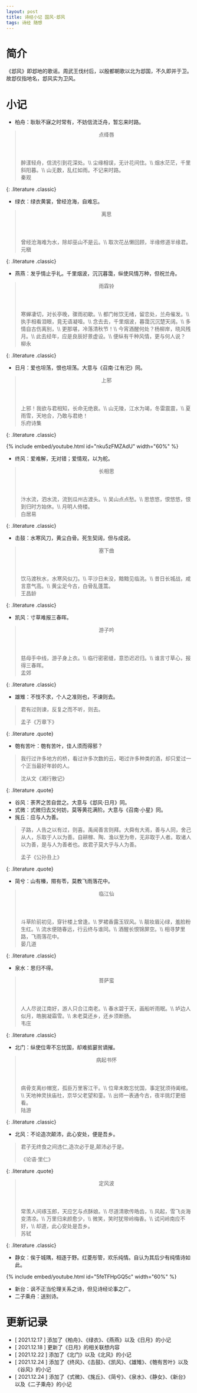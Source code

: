 ```yaml
---
layout: post
title: 诗经小记 国风·邶风
tags: 诗经 随想
---
```


# 简介

《邶风》即邶地的歌谣。周武王伐纣后，以殷都朝歌以北为邶国，不久即并于卫。故邶仅指地名，邶风实为卫风。

# 小记

- 柏舟：耿耿不寐之时常有，不妨信流泛舟，暂忘来时路。

> <header>点绛唇</header>
> 醉漾轻舟，信流引到花深处。\\
> 尘缘相误，无计花间住。\\
> 烟水茫茫，千里斜阳暮。\\
> 山无数，乱红如雨。不记来时路。
> <footer>秦观</footer>
{: .literature .classic}

- 绿衣：绿衣黄裳，曾经沧海，自难忘。

> <header>离思</header>
> 曾经沧海难为水，除却巫山不是云。\\
> 取次花丛懒回顾，半缘修道半缘君。
> <footer>元稹</footer>
{: .literature .classic}

- 燕燕：发乎情止乎礼。千里烟波，沉沉暮霭，纵使风情万种，但祝兰舟。

> <header>雨霖铃</header>
> 寒蝉凄切，对长亭晚，骤雨初歇。\\
> 都门帐饮无绪，留恋处，兰舟催发。\\
> 执手相看泪眼，竟无语凝噎。\\
> 念去去，千里烟波，暮霭沉沉楚天阔。\\
> 多情自古伤离别，\\
> 更那堪，冷落清秋节！\\
> 今宵酒醒何处？杨柳岸，晓风残月。\\
> 此去经年，应是良辰好景虚设。\\
> 便纵有千种风情，更与何人说？
> <footer>柳永</footer>
{: .literature .classic}

- 日月：爱也坦荡，恨也坦荡。大意与《召南·江有汜》同。

> <header>上邪</header>
> 上邪！我欲与君相知，长命无绝衰。\\
> 山无陵，江水为竭，冬雷震震，\\
> 夏雨雪，天地合，乃敢与君绝！
> <footer>乐府诗集</footer>
{: .literature .classic}

{% include embed/youtube.html id="nku5zFMZAdU" width="60%" %}

- 终风：爱难解，无对错；爱情观，以为舵。

> <header>长相思</header>
> 汴水流，泗水流，流到瓜州古渡头。\\
> 吴山点点愁。\\
> 思悠悠，恨悠悠，恨到归时方始休。\\
> 月明人倚楼。
> <footer>白居易</footer>
{: .literature .classic}

- 击鼓：水寒风刀，黄尘白骨。死生契阔，但与成说。

> <header>塞下曲</header>
> 饮马渡秋水，水寒风似刀。\\
> 平沙日未没，黯黯见临洮。\\
> 昔日长城战，咸言意气高。\\
> 黄尘足今古，白骨乱蓬蒿。
> <footer>王昌龄</footer>
{: .literature .classic}

- 凯风：寸草难报三春晖。

> <header>游子吟</header>
> 慈母手中线，游子身上衣。\\
> 临行密密缝，意恐迟迟归。\\
> 谁言寸草心，报得三春晖。
> <footer>孟郊</footer>
{: .literature .classic}

- 雄雉：不忮不求，个人之准则也，不谏则去。

> 君有过则谏，反复之而不听，则去。
> <footer>孟子《万章下》</footer>
{: .literature .quote}

- 匏有苦叶：匏有苦叶，佳人须而得邪？

> 我行过许多地方的桥，看过许多次数的云，喝过许多种类的酒，却只爱过一个正当最好年龄的人。
> <footer>沈从文《湘行散记》</footer>
{: .literature .quote}

- 谷风：荼荠之苦自尝之。大意与《邶风·日月》同。
- 式微：式微归去又何妨，莫等黄花满阶。大意与《召南·小星》同。
- 旄丘：应与人为善。

> 子路，人告之以有过，则喜。禹闻善言则拜。大舜有大焉，善与人同，舍己从人，乐取于人以为善。自耕稼、陶、渔以至为帝，无非取于人者。取诸人以为善，是与人为善者也。故君子莫大乎与人为善。
> <footer>孟子《公孙丑上》</footer>
{: .literature .quote}

- 简兮：山有榛，隰有苓，莫教飞雨落花中。

> <header>临江仙</header>
> 斗草阶前初见，穿针楼上曾逢。\\
> 罗裙香露玉钗风。\\
> 靓妆眉沁绿，羞脸粉生红。\\
> 流水便随春远，行云终与谁同。\\
> 酒醒长恨锦屏空。\\
> 相寻梦里路，飞雨落花中。
> <footer>晏几道</footer>
{: .literature .classic}

- 泉水：思归不得。

> <header>菩萨蛮</header>
> 人人尽说江南好，游人只合江南老。\\
> 春水碧于天，画船听雨眠。\\
> 垆边人似月，皓腕凝霜雪。\\
> 未老莫还乡，还乡须断肠。
> <footer>韦庄</footer>
{: .literature .classic}

- 北门：纵使位卑不忘忧国，却难抵窭贫谪摧。

> <header>病起书怀</header>
> 病骨支离纱帽宽，孤臣万里客江干。\\
> 位卑未敢忘忧国，事定犹须待阖棺。\\
> 天地神灵扶庙社，京华父老望和銮。\\
> 出师一表通今古，夜半挑灯更细看。
> <footer>陆游</footer>
{: .literature .classic}

- 北风：不论造次颠沛，此心安处，便是吾乡。

> 君子无终食之间违仁,造次必于是,颠沛必于是。
> <footer>《论语·里仁》</footer>
{: .literature .quote}

> <header>定风波</header>
> 常羡人间琢玉郎，天应乞与点酥娘。\\
> 尽道清歌传皓齿，\\
> 风起，雪飞炎海变清凉。\\
> 万里归来颜愈少，\\
> 微笑，笑时犹带岭梅香。\\
> 试问岭南应不好，\\
> 却道，此心安处是吾乡。
> <footer>苏轼</footer>
{: .literature .classic}

- 静女：俟于城隅，相逐于野。红菱彤管，欢乐纯情。自认为其后少有纯情诗如此。

{% include embed/youtube.html id="5feTFHpGQ5c" width="60%" %}

- 新台：讽不正当伦理关系之诗，但见诗经论事之广。
- 二子乘舟：送别诗。

# 更新记录

- [ 2021.12.17 ] 添加了《柏舟》、《绿衣》、《燕燕》以及《日月》的小记
- [ 2021.12.18 ] 更新了《日月》的相关联想内容
- [ 2021.12.22 ] 添加了《北门》以及《北风》的小记
- [ 2021.12.24 ] 添加了《终风》、《击鼓》、《凯风》、《雄雉》、《匏有苦叶》以及《谷风》的小记
- [ 2021.12.24 ] 添加了《式微》、《旄丘》、《简兮》、《泉水》、《静女》、《新台》以及《二子乘舟》的小记
